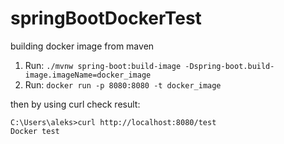 # springBootDockerTest
building docker image from maven


1. Run: `./mvnw spring-boot:build-image -Dspring-boot.build-image.imageName=docker_image`
2. Run: `docker run -p 8080:8080 -t docker_image`

then by using curl check result:
```
C:\Users\aleks>curl http://localhost:8080/test
Docker test
```
